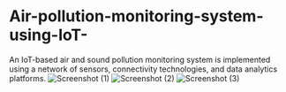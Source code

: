 # Air-pollution-monitoring-system-using-IoT-
An IoT-based air and sound pollution monitoring system is implemented using a network of sensors, connectivity technologies, and data analytics platforms.
![Screenshot (1)](https://github.com/chirusai7x0/Air-pollution-monitoring-system-using-IoT-/assets/140515556/07d821c4-0861-42c1-a8fd-0150127d0337)
![Screenshot (2)](https://github.com/chirusai7x0/Air-pollution-monitoring-system-using-IoT-/assets/140515556/7f0f07bd-4d0f-4091-a097-028bfbd22b33)
![Screenshot (3)](https://github.com/chirusai7x0/Air-pollution-monitoring-system-using-IoT-/assets/140515556/d9496f2a-3506-487d-a636-2b386a76ed02)
